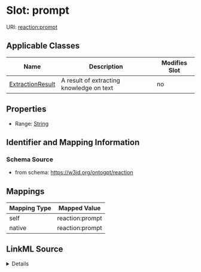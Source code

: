 

# Slot: prompt

URI: [reaction:prompt](http://w3id.org/ontogpt/reaction/prompt)



<!-- no inheritance hierarchy -->





## Applicable Classes

| Name | Description | Modifies Slot |
| --- | --- | --- |
| [ExtractionResult](ExtractionResult.md) | A result of extracting knowledge on text |  no  |







## Properties

* Range: [String](String.md)





## Identifier and Mapping Information







### Schema Source


* from schema: https://w3id.org/ontogpt/reaction




## Mappings

| Mapping Type | Mapped Value |
| ---  | ---  |
| self | reaction:prompt |
| native | reaction:prompt |




## LinkML Source

<details>
```yaml
name: prompt
from_schema: https://w3id.org/ontogpt/reaction
rank: 1000
alias: prompt
owner: ExtractionResult
domain_of:
- ExtractionResult
range: string

```
</details>